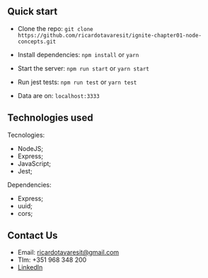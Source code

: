## Quick start

- Clone the repo: `git clone https://github.com/ricardotavaresit/ignite-chapter01-node-concepts.git`

- Install dependencies: `npm install` or `yarn`

- Start the server: `npm run start` or `yarn start`

- Run jest tests: `npm run test` or `yarn test`

- Data are on: `localhost:3333`

## Technologies used

Tecnologies:
- NodeJS;
- Express;
- JavaScript;
- Jest;

Dependencies:
- Express;
- uuid;
- cors;

## Contact Us

- Email: ricardotavaresit@gmail.com
- Tlm: +351 968 348 200
- [LinkedIn](https://www.linkedin.com/in/ricardotavaresit/)
